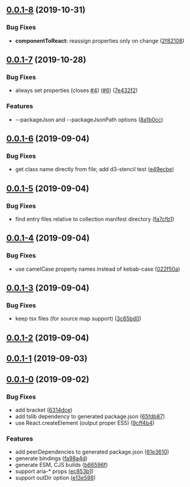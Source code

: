 ## [0.0.1-8](https://github.com/petermikitsh/stencil-react/compare/v0.0.1-7...v0.0.1-8) (2019-10-31)


### Bug Fixes

* **componentToReact:** reassign properties only on change ([2f82108](https://github.com/petermikitsh/stencil-react/commit/2f82108))



## [0.0.1-7](https://github.com/petermikitsh/stencil-react/compare/v0.0.1-6...v0.0.1-7) (2019-10-28)


### Bug Fixes

* always set properties (closes [#4](https://github.com/petermikitsh/stencil-react/issues/4)) ([#6](https://github.com/petermikitsh/stencil-react/issues/6)) ([7e432f2](https://github.com/petermikitsh/stencil-react/commit/7e432f2))


### Features

* --packageJson and --packageJsonPath options ([8a1b0cc](https://github.com/petermikitsh/stencil-react/commit/8a1b0cc))



## [0.0.1-6](https://github.com/petermikitsh/stencil-react/compare/v0.0.1-5...v0.0.1-6) (2019-09-04)


### Bug Fixes

* get class name directly from file; add d3-stencil test ([e49ecbe](https://github.com/petermikitsh/stencil-react/commit/e49ecbe))



## [0.0.1-5](https://github.com/petermikitsh/stencil-react/compare/v0.0.1-4...v0.0.1-5) (2019-09-04)


### Bug Fixes

* find entry files relative to collection manifest directory ([fa7cfb1](https://github.com/petermikitsh/stencil-react/commit/fa7cfb1))



## [0.0.1-4](https://github.com/petermikitsh/stencil-react/compare/v0.0.1-3...v0.0.1-4) (2019-09-04)


### Bug Fixes

* use camelCase property names instead of kebab-case ([022f50a](https://github.com/petermikitsh/stencil-react/commit/022f50a))



## [0.0.1-3](https://github.com/petermikitsh/stencil-react/compare/v0.0.1-2...v0.0.1-3) (2019-09-04)


### Bug Fixes

* keep tsx files (for source map support) ([3c65bd0](https://github.com/petermikitsh/stencil-react/commit/3c65bd0))



## [0.0.1-2](https://github.com/petermikitsh/stencil-react/compare/v0.0.1-1...v0.0.1-2) (2019-09-04)



## [0.0.1-1](https://github.com/petermikitsh/stencil-react/compare/v0.0.1-0...v0.0.1-1) (2019-09-03)



## [0.0.1-0](https://github.com/petermikitsh/stencil-react/compare/fa98a4d...v0.0.1-0) (2019-09-02)


### Bug Fixes

* add bracket ([6314dce](https://github.com/petermikitsh/stencil-react/commit/6314dce))
* add tslib dependency to generated package.json ([65fdb87](https://github.com/petermikitsh/stencil-react/commit/65fdb87))
* use React.createElement (output proper ES5) ([9cff4b4](https://github.com/petermikitsh/stencil-react/commit/9cff4b4))


### Features

* add peerDependencies to generated package.json ([61e3610](https://github.com/petermikitsh/stencil-react/commit/61e3610))
* generate bindings ([fa98a4d](https://github.com/petermikitsh/stencil-react/commit/fa98a4d))
* generate ESM, CJS builds ([b66596f](https://github.com/petermikitsh/stencil-react/commit/b66596f))
* support aria-* props ([ec853b1](https://github.com/petermikitsh/stencil-react/commit/ec853b1))
* support outDir option ([e13e598](https://github.com/petermikitsh/stencil-react/commit/e13e598))



